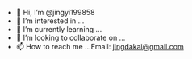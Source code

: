 - 👋 Hi, I’m @jingyi199858
- 👀 I’m interested in ...
- 🌱 I’m currently learning ...
- 💞️ I’m looking to collaborate on ...
- 📫 How to reach me ...Email: jingdakai@gmail.com

<!---
jingyi199858/jingyi199858 is a ✨ special ✨ repository because its `README.md` (this file) appears on your GitHub profile.
You can click the Preview link to take a look at your changes.
--->
